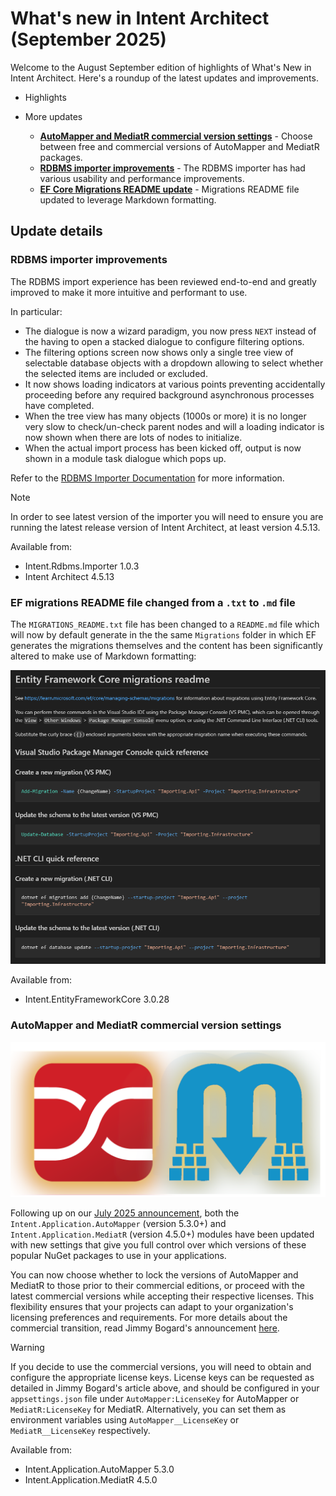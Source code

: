 # What's new in Intent Architect (September 2025)

Welcome to the August September edition of highlights of What's New in Intent Architect. Here's a roundup of the latest updates and improvements.

- Highlights

- More updates
  - **[AutoMapper and MediatR commercial version settings](#automapper-and-mediatr-commercial-version-settings)** - Choose between free and commercial versions of AutoMapper and MediatR packages.
  - **[RDBMS importer improvements](#rdbms-importer-improvements)** - The RDBMS importer has had various usability and performance improvements.
  - **[EF Core Migrations README update](#ef-migrations-readme-file-changed-from-a-txt-to-md-file)** - Migrations README file updated to leverage Markdown formatting.

## Update details

### RDBMS importer improvements

The RDBMS import experience has been reviewed end-to-end and greatly improved to make it more intuitive and performant to use.

In particular:

- The dialogue is now a wizard paradigm, you now press `NEXT` instead of the having to open a stacked dialogue to configure filtering options.
- The filtering options screen now shows only a single tree view of selectable database objects with a dropdown allowing to select whether the selected items are included or excluded.
- It now shows loading indicators at various points preventing accidentally proceeding before any required background asynchronous processes have completed.
- When the tree view has many objects (1000s or more) it is no longer very slow to check/un-check parent nodes and will a loading indicator is now shown when there are lots of nodes to initialize.
- When the actual import process has been kicked off, output is now shown in a module task dialogue which pops up.

Refer to the [RDBMS Importer Documentation](https://docs.intentarchitect.com/articles/modules-importers/intent-rdbms-importer/intent-rdbms-importer.html) for more information.

> [!NOTE]
>
> In order to see latest version of the importer you will need to ensure you are running the latest release version of Intent Architect, at least version 4.5.13.

Available from:

- Intent.Rdbms.Importer 1.0.3
- Intent Architect 4.5.13

### EF migrations README file changed from a `.txt` to `.md` file

The `MIGRATIONS_README.txt` file has been changed to a `README.md` file which will now by default generate in the the same `Migrations` folder in which EF generates the migrations themselves and the content has been significantly altered to make use of Markdown formatting:

![Example of updated migrations README.md file](images/sample-migrations-readme-file.png)

Available from:

- Intent.EntityFrameworkCore 3.0.28

### AutoMapper and MediatR commercial version settings

![AutoMapper & MediatR](images/automapper-and-mediatr.png)

Following up on our [July 2025 announcement](../07/index.md#automapper-and-mediatr-going-commercial), both the `Intent.Application.AutoMapper` (version 5.3.0+) and `Intent.Application.MediatR` (version 4.5.0+) modules have been updated with new settings that give you full control over which versions of these popular NuGet packages to use in your applications.

You can now choose whether to lock the versions of AutoMapper and MediatR to those prior to their commercial editions, or proceed with the latest commercial versions while accepting their respective licenses. This flexibility ensures that your projects can adapt to your organization's licensing preferences and requirements. For more details about the commercial transition, read Jimmy Bogard's announcement [here](https://www.jimmybogard.com/automapper-and-mediatr-commercial-editions-launch-today/).

> [!WARNING]
>
> If you decide to use the commercial versions, you will need to obtain and configure the appropriate license keys. License keys can be requested as detailed in Jimmy Bogard's article above, and should be configured in your `appsettings.json` file under `AutoMapper:LicenseKey` for AutoMapper or `MediatR:LicenseKey` for MediatR. Alternatively, you can set them as environment variables using `AutoMapper__LicenseKey` or `MediatR__LicenseKey` respectively.

Available from:

- Intent.Application.AutoMapper 5.3.0
- Intent.Application.MediatR 4.5.0
